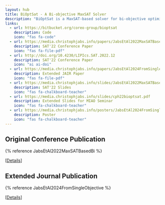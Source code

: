 ```yaml
---
layout: hub
title: BiOptSat - A Bi-objective MaxSAT Solver
description: "BiOptSat is a MaxSAT-based solver for bi-objective optimization problems. It allows for finding all Pareto-optimal solutions to problems expressed as propositional logic constraints under two linear objectives."
links:
  - url: https://bitbucket.org/coreo-group/bioptsat
    description: Code
    icon: "fas fa-code"
  - url: https://media.christophjabs.info/papers/JabsEtAl2022MaxSATBasedBi.pdf
    description: SAT'22 Conference Paper
    icon: "fas fa-file-pdf"
  - url: http://doi.org/10.4230/LIPIcs.SAT.2022.12
    description: SAT'22 Conference Paper
    icon: "ai ai-doi"
  - url: https://media.christophjabs.info/papers/JabsEtAl2024FromSingleObjective.pdf
    description: Extended JAIR Paper
    icon: "fas fa-file-pdf"
  - url: https://media.christophjabs.info/slides/JabsEtAl2022MaxSATBasedBi.pdf
    description: SAT'22 Slides
    icon: "fas fa-chalkboard-teacher"
  - url: https://media.christophjabs.info/slides/cph22bioptsat.pdf
    description: Extended Slides for MIAO Seminar
    icon: "fas fa-chalkboard-teacher"
  - url: https://media.christophjabs.info/posters/JabsEtAl2024FromSingleObjective.pdf
    description: Poster
    icon: "fas fa-chalkboard-teacher"
---
```


## Original Conference Publication

{% reference JabsEtAl2022MaxSATBasedBi %}

[<a href="{% details_link JabsEtAl2022MaxSATBasedBi %}" class="details btn btn-sm z-depth-0" role="button">Details</a>]

## Extended Journal Publication

{% reference JabsEtAl2024FromSingleObjective %}

[<a href="{% details_link JabsEtAl2024FromSingleObjective %}" class="details btn btn-sm z-depth-0" role="button">Details</a>]
